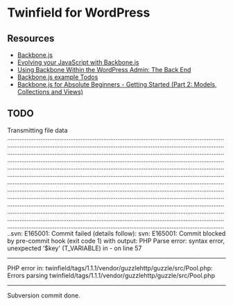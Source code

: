 # Twinfield for WordPress

## Resources

*	[Backbone.js](http://backbonejs.org/)
*	[Evolving your JavaScript with Backbone.js](http://kadamwhite.github.io/talks/2013/backbone-wordpress/)
*	[Using Backbone Within the WordPress Admin: The Back End](http://code.tutsplus.com/articles/using-backbone-within-the-wordpress-admin-the-back-end--wp-30056)
*	[Backbone.js example Todos](http://todomvc.com/examples/backbone/)
*	[Backbone.js for Absolute Beginners - Getting Started (Part 2: Models, Collections and Views)](http://adrianmejia.com/blog/2012/09/13/backbone-js-for-absolute-beginners-getting-started-part-2/)

## TODO

Transmitting file data ..............................................................................................................................................................................................................................................................................................................................................................................................................................................................................................................................................................................................................................................................................................................................................................................................................................................................................................................................................................................................................................................................................................................................................................................................................................................................................................................................................................................................................................................................................................................................................................................................................................................................................svn: E165001: Commit failed (details follow):
svn: E165001: Commit blocked by pre-commit hook (exit code 1) with output:
PHP Parse error:  syntax error, unexpected '$key' (T_VARIABLE) in - on line 57

***********************************
PHP error in: twinfield/tags/1.1.1/vendor/guzzlehttp/guzzle/src/Pool.php:
Errors parsing twinfield/tags/1.1.1/vendor/guzzlehttp/guzzle/src/Pool.php
***********************************

Subversion commit done.

